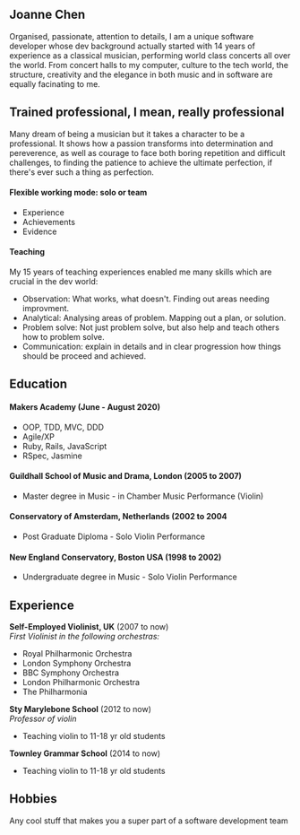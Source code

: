 ## Joanne Chen

Organised, passionate, attention to details, I am a unique software developer whose dev background actually started with 14 years of experience as a classical musician, performing world class concerts all over the world. From concert halls to my computer, culture to the tech world, the structure, creativity and the elegance in both music and in software are equally facinating to me. 

## Trained professional, I mean, really professional

Many dream of being a musician but it takes a character to be a professional. It shows how a passion transforms into determination and pereverence, as well as courage to face both boring repetition and difficult challenges, to finding the patience to achieve the ultimate perfection, if there's ever such a thing as perfection.

#### Flexible working mode: solo or team

- Experience 
- Achievements
- Evidence

#### Teaching

My 15 years of teaching experiences enabled me many skills which are crucial in the dev world:

- Observation: What works, what doesn't. Finding out areas needing improvment.
- Analytical: Analysing areas of problem. Mapping out a plan, or solution. 
- Problem solve: Not just problem solve, but also help and teach others how to problem solve.
- Communication: explain in details and in clear progression how things should be proceed and achieved. 

## Education

#### Makers Academy (June - August 2020)

- OOP, TDD, MVC, DDD
- Agile/XP
- Ruby, Rails, JavaScript
- RSpec, Jasmine

#### Guildhall School of Music and Drama, London (2005 to 2007)

- Master degree in Music - in Chamber Music Performance (Violin)

#### Conservatory of Amsterdam, Netherlands (2002 to 2004

- Post Graduate Diploma - Solo Violin Performance

#### New England Conservatory, Boston USA (1998 to 2002)

- Undergraduate degree in Music - Solo Violin Performance

## Experience

**Self-Employed Violinist, UK** (2007 to now)    
*First Violinist in the following orchestras:*  
- Royal Philharmonic Orchestra
- London Symphony Orchestra
- BBC Symphony Orchestra
- London Philharmonic Orchestra
- The Philharmonia

**Sty Marylebone School** (2012 to now)   
*Professor of violin*  
- Teaching violin to 11-18 yr old students

**Townley Grammar School** (2014 to now)
- Teaching violin to 11-18 yr old students

## Hobbies

Any cool stuff that makes you a super part of a software development team
